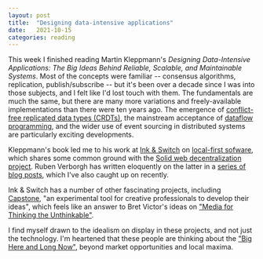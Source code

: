 ```yaml
---
layout: post
title:  "Designing data-intensive applications"
date:   2021-10-15
categories: reading
---
```


This week I finished reading Martin Kleppmann's _Designing Data-Intensive Applications: The Big Ideas Behind Reliable, Scalable, and Maintainable Systems_. Most of the concepts were familiar -- consensus algorithms, replication, publish/subscribe -- but it's been over a decade since I was into those subjects, and I felt like I'd lost touch with them. The fundamentals are much the same, but there are many more variations and freely-available implementations than there were ten years ago. The emergence of [conflict-free replicated data types (CRDTs)](https://en.wikipedia.org/wiki/Conflict-free_replicated_data_type), the mainstream acceptance of [dataflow programming](https://en.wikipedia.org/wiki/Dataflow_programming), and the wider use of event sourcing in distributed systems are particularly exciting developments.

Kleppmann's book led me to his work at [Ink & Switch](https://www.inkandswitch.com/) on [local-first sofware](https://www.inkandswitch.com/local-first/), which shares some common ground with the [Solid web decentralization project](https://en.wikipedia.org/wiki/Solid_(web_decentralization_project)). Ruben Verborgh has written eloquently on the latter in a [series of blog posts](https://ruben.verborgh.org/blog/), which I've also caught up on recently.

Ink & Switch has a number of other fascinating projects, including [Capstone](https://www.inkandswitch.com/capstone/), "an experimental tool for creative professionals to develop their ideas", which feels like an answer to Bret Victor's ideas on ["Media for Thinking the Unthinkable"](http://worrydream.com/MediaForThinkingTheUnthinkable/).

I find myself drawn to the idealism on display in these projects, and not just the technology. I'm heartened that these people are thinking about the ["Big Here and Long Now"](https://longnow.org/essays/big-here-long-now/), beyond market opportunities and local maxima.